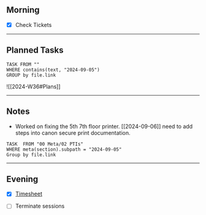 ## Morning
- [x] Check Tickets

---
## Planned Tasks
~~~dataview
TASK FROM ""
WHERE contains(text, "2024-09-05")
GROUP by file.link
~~~
![[2024-W36#Plans]]

---
## Notes
- Worked on fixing the 5th 7th floor printer. [[2024-09-06]] need to add steps into canon secure print documentation.

~~~dataview
TASK  FROM "00 Meta/02 PTIs"
WHERE meta(section).subpath = "2024-09-05"
Group by file.link
~~~
---
## Evening
- [x] [Timesheet]()
- [ ] Terminate sessions

